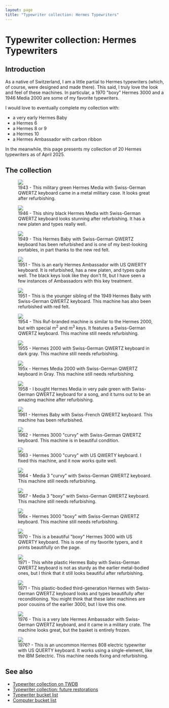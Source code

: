 ```yaml
---
layout: page
title: "Typewriter collection: Hermes Typewriters"
---
```


# Typewriter collection: Hermes Typewriters

## Introduction

As a native of Switzerland, I am a little partial to Hermes typewriters (which, of course, were designed and made there). This said, I truly love the look and feel of these machines. In particular, a 1970 "boxy" Hermes 3000 and a 1946 Media 2000 are some of my favorite typewriters.

I would love to eventually complete my collection with:

- a very early Hermes Baby
- a Hermes 6
- a Hermes 8 or 9
- a Hermes 10
- a Hermes Ambassador with carbon ribbon

In the meanwhile, this page presents my collection of 20 Hermes typewriters as of April 2025. 

## The collection

<div class="tw-table">

<figure>
    <img src="/assets/pages/typewriter-hermes/IMG_4528.jpg"/>
    <figcaption>1943 - This military green Hermes Media with Swiss-German QWERTZ keyboard came in a metal military case. It looks great after refurbishing.</figcaption>
</figure>
<figure>
    <img src="/assets/pages/typewriter-hermes/IMG_4211.jpg"/>
    <figcaption>1946 - This shiny black Hermes Media with Swiss-German QWERTZ keyboard looks stunning after refurbishing. It has a new platen and types really well.</figcaption>
</figure>
<figure>
    <img src="/assets/pages/typewriter-hermes/IMG_3853.jpg"/>
    <figcaption>1949 - This Hermes Baby with Swiss-German QWERTZ keyboard has been refurbished and is one of my best-looking portables, in part thanks to the new red felt.</figcaption>
</figure>
<figure>
    <img src="/assets/pages/typewriter-hermes/IMG_7212.jpg"/>
    <figcaption>1951 - This is an early Hermes Ambassador with US QWERTY keyboard. It is refurbished, has a new platen, and types quite well. The black keys look like they don't fit, but I have seen a few instances of Ambassadors with this key treatment.</figcaption>
</figure>
<figure>
    <img src="/assets/pages/typewriter-hermes/IMG_3786.jpg"/>
    <figcaption>1951 - This is the younger sibling of the 1949 Hermes Baby with Swiss-German QWERTZ keyboard. This machine has also been refurbished with red felt.</figcaption>
</figure>
<figure>
    <img src="/assets/pages/typewriter-hermes/IMG_8868.jpg"/>
    <figcaption>1954 - This Ruf-branded machine is similar to the Hermes 2000, but with special m<sup>2</sup> and m<sup>3</sup> keys. It features a Swiss-German QWERTZ keyboard. This machine still needs refurbishing.</figcaption>
</figure>
<figure>
    <img src="/assets/pages/typewriter-hermes/IMG_8911.jpg"/>
    <figcaption>1955 - Hermes 2000 with Swiss-German QWERTZ keyboard in dark gray. This machine still needs refurbishing.</figcaption>
</figure>
<figure>
    <img src="/assets/pages/typewriter-hermes/media2000gray.jpg"/>
    <figcaption>195x - Hermes Media 2000 with Swiss-German QWERTZ keyboard in Gray. This machine still needs refurbishing.</figcaption>
</figure>
<figure>
    <img src="/assets/pages/typewriter-hermes/IMG_7457.jpg"/>
    <figcaption>1958 - I bought Hermes Media in very pale green with Swiss-German QWERTZ keyboard for a song, and it turns out to be an amazing machine after refurbishing.</figcaption>
</figure>
<figure>
    <img src="/assets/pages/typewriter-hermes/IMG_3376.jpg"/>
    <figcaption>1961 - Hermes Baby with Swiss-French QWERTZ keyboard. This machine has been refurbished.</figcaption>
</figure>
<figure>
    <img src="/assets/pages/typewriter-hermes/IMG_1181.jpg"/>
    <figcaption>1962 - Hermes 3000 "curvy" with Swiss-German QWERTZ keyboard. This machine is in beautiful condition.</figcaption>
</figure>
<figure>
    <img src="/assets/pages/typewriter-hermes/IMG_9869.jpg"/>
    <figcaption>1963 - Hermes 3000 "curvy" with US QWERTY keyboard. I fixed this machine, and it now works quite well.</figcaption>
</figure>
<figure>
    <img src="/assets/pages/typewriter-hermes/IMG_4592.jpg"/>
    <figcaption>1964 - Media 3 "curvy" with Swiss-German QWERTZ keyboard. This machine still needs refurbishing.</figcaption>
</figure>
<figure>
    <img src="/assets/pages/typewriter-hermes/IMG_2198.jpg"/>
    <figcaption>1967 - Media 3 "boxy" with Swiss-German QWERTZ keyboard. This machine still needs refurbishing.</figcaption>
</figure>
<figure>
    <img src="/assets/pages/typewriter-hermes/3000qwertz.jpg"/>
    <figcaption>196x - Hermes 3000 "boxy" with Swiss-German QWERTZ keyboard. This machine still needs refurbishing.</figcaption>
</figure>
<figure>
    <img src="/assets/pages/typewriter-hermes/IMG_8208.jpg"/>
    <figcaption>1970 - This is a beautiful "boxy" Hermes 3000 with US QWERTY keyboard. This is one of my favorite typers, and it prints beautifully on the page.</figcaption>
</figure>
<figure>
    <img src="/assets/pages/typewriter-hermes/IMG_7502.jpg"/>
    <figcaption>1971 - This white plastic Hermes Baby with Swiss-German QWERTZ keyboard is not as sturdy as the earlier metal-bodied ones, but I think that it still looks beautiful after refurbishing.</figcaption>
</figure>
<figure>
    <img src="/assets/pages/typewriter-hermes/IMG_1984.jpg"/>
    <figcaption>1971 - This plastic-bodied third-generation Hermes with Swiss-German QWERTZ keyboard looks and types beautifully after reconditioning. You might think that these later machines are poor cousins of the earlier 3000, but I love this one.</figcaption>
</figure>
<figure>
    <img src="/assets/pages/typewriter-hermes/IMG_7886.jpg"/>
    <figcaption>1976 - This is a very late Hermes Ambassador with Swiss-German QWERTZ keyboard, and it came in a military crate. The machine looks great, but the basket is entirely frozen.</figcaption>
</figure>
<figure>
    <img src="/assets/pages/typewriter-hermes/IMG_4241.jpg"/>
    <figcaption>1976? - This is an uncommon Hermes 808 electric typewriter with US QUERTY keyboard. It works using a single-element, like the IBM Selectric. This machine needs fixing and refurbishing.</figcaption>
</figure>

</div>

## See also

- [Typewriter collection on TWDB](https://typewriterdatabase.com/typewriters.php?hunter_search=3614&collection_search=My+Collection)
- [Typewriter collection: future restorations](/pages/typewriter-collection-future-restorations/)
- [Typewriter bucket list](/pages/typewriter-bucket-list/)
- [Computer bucket list](/pages/computer-bucket-list/)

